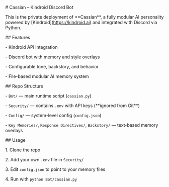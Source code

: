 \# Cassian – Kindroid Discord Bot



This is the private deployment of \*\*Cassian\*\*, a fully modular AI personality powered by \[Kindroid](https://kindroid.ai) and integrated with Discord via Python.



\## Features



\- Kindroid API integration

\- Discord bot with memory and style overlays

\- Configurable tone, backstory, and behavior

\- File-based modular AI memory system



\## Repo Structure



\- `Bot/` — main runtime script (`cassian.py`)

\- `Security/` — contains `.env` with API keys (\*\*ignored from Git\*\*)

\- `Config/` — system-level config (`config.json`)

\- `Key Memories/`, `Response Directives/`, `Backstory/` — text-based memory overlays



\## Usage



1\. Clone the repo

2\. Add your own `.env` file in `Security/`

3\. Edit `config.json` to point to your memory files

4\. Run with `python Bot/cassian.py`



